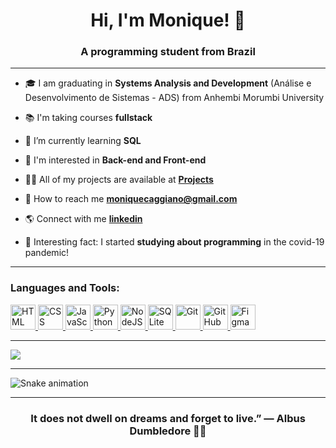 <h1 align="center">Hi, I'm Monique! 🍄</h1>
<h3 align="center"><strong>A programming student from Brazil</strong></h3>

<hr>

- 🎓 I am graduating in **Systems Analysis and Development** (Análise e Desenvolvimento de Sistemas - ADS) from Anhembi Morumbi University

- 📚 I'm taking courses **fullstack**

- 🌻 I’m currently learning **SQL**

- 🧐 I'm interested in **Back-end and Front-end**

- 👨‍💻 All of my projects are available at **[Projects](https://github.com/Eufrazine/Projects)**

- 📧 How to reach me **moniquecaggiano@gmail.com** 

- 🌎 Connect with me **[linkedin](https://linkedin.com/in/monique-cagg/)**

- 💜 Interesting fact: I started **studying about programming** in the covid-19 pandemic!

<hr>

<div text-align="left"> 

<h3 align="left">Languages and Tools:</h3>
<p align="left"> 

 <a href="https://developer.mozilla.org/pt-BR/docs/Web/HTML/" target="_blank" rel="noreferrer"> 
<img src="https://cdn.jsdelivr.net/gh/devicons/devicon/icons/html5/html5-plain.svg" alt="HTML" width="40" height="40"/> </a>

<a href="https://developer.mozilla.org/pt-BR/docs/Web/CSS" target="_blank" rel="noreferrer"> 
<img src="https://cdn.jsdelivr.net/gh/devicons/devicon/icons/css3/css3-plain.svg" alt="CSS" width="40" height="40" /> </a>

<a href="https://developer.mozilla.org/en-US/docs/Web/JavaScript" target="_blank" rel="noreferrer"> 
<img src="https://cdn.jsdelivr.net/gh/devicons/devicon/icons/javascript/javascript-plain.svg" alt="JavaScript" width="40" height="40" /> </a>

<a href="https://developer.mozilla.org/pt-BR/docs/Glossary/Python" target="_blank" rel="noreferrer">
<img src="https://cdn.jsdelivr.net/gh/devicons/devicon/icons/python/python-plain.svg" alt="Python" width="40" height="40" /> </a>

<a href="https://www.alura.com.br/artigos/node-js" target="_blank" rel="noreferrer"> 
<img src="https://cdn.jsdelivr.net/gh/devicons/devicon/icons/nodejs/nodejs-plain.svg" alt="NodeJS" width="40" height="40" /> </a>

<a href="https://www.hostinger.com.br/tutoriais/sqlite-vs-mysql" target="_blank" rel="noreferrer"> 
<img src="https://cdn.jsdelivr.net/gh/devicons/devicon/icons/sqlite/sqlite-plain.svg" alt="SQLite" width="40" height="40" /> </a>

<a href="https://www.alura.com.br/artigos/o-que-e-git-github" target="_blank" rel="noreferrer"> 
<img src="https://cdn.jsdelivr.net/gh/devicons/devicon/icons/git/git-plain.svg" alt="Git" width="40" height="40" /> </a>

<a href="https://www.hostinger.com.br/tutoriais/o-que-github" target="_blank" rel="noreferrer"> 
<img src="https://cdn.jsdelivr.net/gh/devicons/devicon/icons/github/github-original.svg" alt="GitHub" width="40" height="40"  /> </a>

<a href="https://www.alura.com.br/artigos/figma" target="_blank" rel="noreferrer"> 
<img src="https://cdn.jsdelivr.net/gh/devicons/devicon/icons/figma/figma-original.svg" alt="Figma" width="40" height="40"  /> </a>
 
</p>
</div>

<hr>

![](http://github-profile-summary-cards.vercel.app/api/cards/profile-details?username=Eufrazine&theme=material_palenight)

<hr>

![Snake animation](https://github.com/Eufrazine/Eufrazine/blob/output/github-contribution-grid-snake.svg)
 
<hr>

<h3 align="center">It does not dwell on dreams and forget to live.” — <strong>Albus Dumbledore 🧙‍♂️</strong></h3>
